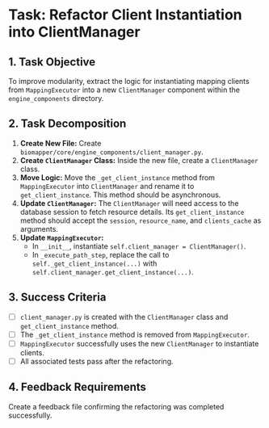# Task: Refactor Client Instantiation into ClientManager

## 1. Task Objective
To improve modularity, extract the logic for instantiating mapping clients from `MappingExecutor` into a new `ClientManager` component within the `engine_components` directory.

## 2. Task Decomposition
1.  **Create New File:** Create `biomapper/core/engine_components/client_manager.py`.
2.  **Create `ClientManager` Class:** Inside the new file, create a `ClientManager` class.
3.  **Move Logic:** Move the `_get_client_instance` method from `MappingExecutor` into `ClientManager` and rename it to `get_client_instance`. This method should be asynchronous.
4.  **Update `ClientManager`:** The `ClientManager` will need access to the database session to fetch resource details. Its `get_client_instance` method should accept the `session`, `resource_name`, and `clients_cache` as arguments.
5.  **Update `MappingExecutor`:**
    *   In `__init__`, instantiate `self.client_manager = ClientManager()`.
    *   In `_execute_path_step`, replace the call to `self._get_client_instance(...)` with `self.client_manager.get_client_instance(...)`.

## 3. Success Criteria
- [ ] `client_manager.py` is created with the `ClientManager` class and `get_client_instance` method.
- [ ] The `_get_client_instance` method is removed from `MappingExecutor`.
- [ ] `MappingExecutor` successfully uses the new `ClientManager` to instantiate clients.
- [ ] All associated tests pass after the refactoring.

## 4. Feedback Requirements
Create a feedback file confirming the refactoring was completed successfully.
